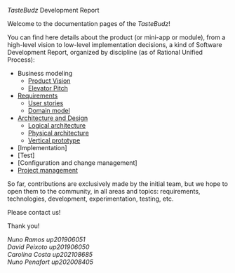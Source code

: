 
_TasteBudz_ Development Report

Welcome to the documentation pages of the _TasteBudz_!

You can find here details about the product (or mini-app or module), from a high-level vision to low-level implementation decisions, a kind of Software Development Report, organized by discipline (as of Rational Unified Process): 

* Business modeling 
  * [Product Vision](https://github.com/FEUP-LEIC-ES-2022-23/2LEIC0105/blob/main/docs/ProductVision.md)
  * [Elevator Pitch](https://github.com/FEUP-LEIC-ES-2022-23/2LEIC0105/blob/main/docs/ElevatorPitch.md)
* [Requirements](https://github.com/FEUP-LEIC-ES-2022-23/2LEIC0105/blob/main/docs/Requirements.md)
  * [User stories](https://github.com/FEUP-LEIC-ES-2022-23/2LEIC0105/blob/main/docs/Requirements.md#User-stories)
  * [Domain model](https://github.com/FEUP-LEIC-ES-2022-23/2LEIC0105/blob/main/docs/Requirements.md)
* [Architecture and Design](https://github.com/FEUP-LEIC-ES-2022-23/2LEIC0105/blob/main/docs/ArchitectureAndDesign.md)
  * [Logical architecture](https://github.com/FEUP-LEIC-ES-2022-23/2LEIC0105/blob/main/docs/ArchitectureAndDesign.md#Logical-Architecture)
  * [Physical architecture](https://github.com/FEUP-LEIC-ES-2022-23/2LEIC0105/blob/main/docs/ArchitectureAndDesign.md#Physical-Architecture)
  * [Vertical prototype](https://github.com/FEUP-LEIC-ES-2022-23/2LEIC0105/blob/main/docs/ArchitectureAndDesign.md#Vertical-Prototype)
* [Implementation]
* [Test]
* [Configuration and change management]
* [Project management](https://github.com/FEUP-LEIC-ES-2022-23/templates/blob/main/docs/ProjectManagement.md)

So far, contributions are exclusively made by the initial team, but we hope to open them to the community, in all areas and topics: requirements, technologies, development, experimentation, testing, etc.

Please contact us! 

Thank you!

*Nuno Ramos up201906051  
David Peixoto up201906050  
Carolina Costa up202108685  
Nuno Penafort up202008405*
